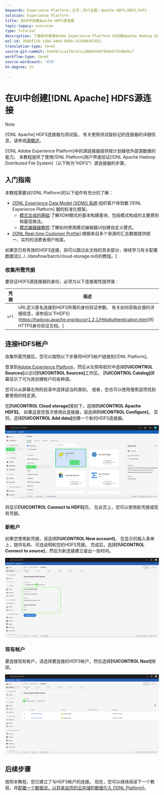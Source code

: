```yaml
---
keywords: Experience Platform；主页；热门主题；Apache HDFS;HDFS;hdfs
solution: Experience Platform
title: 在UI中创建Apache HDFS源连接
topic-legacy: overview
type: Tutorial
description: 了解如何使用Adobe Experience Platform UI创建Apache Hadoop Distributed File System源连接。
exl-id: 3b8bf210-13b6-44e6-9090-152998f67452
translation-type: tm+mt
source-git-commit: 5d449c1ca174cafcca988e9487940eb7550bd5cf
workflow-type: tm+mt
source-wordcount: '473'
ht-degree: 1%

---
```


# 在UI中创建[!DNL Apache] HDFS源连接

>[!NOTE]
>
>[!DNL Apache] HDFS连接器为测试版。 有关使用测试版标记的连接器的详细信息，请参阅[源概述](../../../../home.md#terms-and-conditions)。

[!DNL Adobe Experience Platform]中的源连接器提供按计划接收外部源数据的能力。 本教程提供了使用[!DNL Platform]用户界面验证[!DNL Apache Hadoop Distributed File System]（以下称为“HDFS”）源连接器的步骤。

## 入门指南

本教程需要对[!DNL Platform]的以下组件有充分的了解：

- [[!DNL Experience Data Model (XDM)] 系统](../../../../../xdm/home.md):组织客户体验数 [!DNL Experience Platform] 据的标准化框架。
   - [模式合成的基础](../../../../../xdm/schema/composition.md):了解XDM模式的基本构建基块，包括模式构成的主要原则和最佳做法。
   - [模式编辑器教程](../../../../../xdm/tutorials/create-schema-ui.md):了解如何使用模式编辑器UI创建自定义模式。
- [[!DNL Real-time Customer Profile]](../../../../../profile/home.md):根据来自多个来源的汇总数据提供统一、实时的消费者用户档案。

如果您已有有效的HDFS连接，则可以跳过此文档的其余部分，继续学习有关配置数据流](../../dataflow/batch/cloud-storage.md)的教程。[

### 收集所需凭据

要验证HDFS源连接器的身份，必须为以下连接属性提供值：

| 凭据 | 描述 |
| ---------- | ----------- |
| `url` | URL定义匿名连接到HDFS所需的身份验证参数。 有关如何获取此值的详细信息，请参阅以下HDFS](https://hadoop.apache.org/docs/r1.2.1/HttpAuthentication.html)的HTTPS身份验证文档。[ |

## 连接HDFS帐户

收集所需凭据后，您可以按照以下步骤将HDFS帐户链接到[!DNL Platform]。

登录到[Adobe Experience Platform](https://platform.adobe.com)，然后从左侧导航栏中选择&#x200B;**[!UICONTROL Sources]**&#x200B;以访问&#x200B;**[!UICONTROL Sources]**&#x200B;工作区。 **[!UICONTROL Catalog]**&#x200B;屏幕显示了可为其创建帐户的各种源。

您可以从屏幕左侧的目录中选择适当的类别。 或者，您也可以使用搜索选项找到要使用的特定源。

在&#x200B;**[!UICONTROL Cloud storage]**&#x200B;类别下，选择&#x200B;**[!UICONTROL Apache HDFS]**。 如果这是您首次使用此连接器，请选择&#x200B;**[!UICONTROL Configure]**。 否则，选择&#x200B;**[!UICONTROL Add data]**&#x200B;创建一个新的HDFS连接器。

![目录](../../../../images/tutorials/create/hdfs/catalog.png)

将显示&#x200B;**[!UICONTROL Connect to HDFS]**&#x200B;页。 在此页上，您可以使用新凭据或现有凭据。

### 新帐户

如果您使用新凭据，请选择&#x200B;**[!UICONTROL New account]**。 在显示的输入表单上，提供名称、可选说明和您的HDFS凭据。 完成后，选择&#x200B;**[!UICONTROL Connect to source]**，然后为新连接建立留出一些时间。

![connect](../../../../images/tutorials/create/hdfs/new.png)

### 现有帐户

要连接现有帐户，请选择要连接的HDFS帐户，然后选择&#x200B;**[!UICONTROL Next]**&#x200B;继续。

![现有](../../../../images/tutorials/create/hdfs/existing.png)

## 后续步骤

按照本教程，您已建立了与HDFS帐户的连接。 现在，您可以继续阅读下一个教程，并[配置一个数据流，以将来自您的云存储的数据引入 [!DNL Platform]](../../dataflow/batch/cloud-storage.md)。

